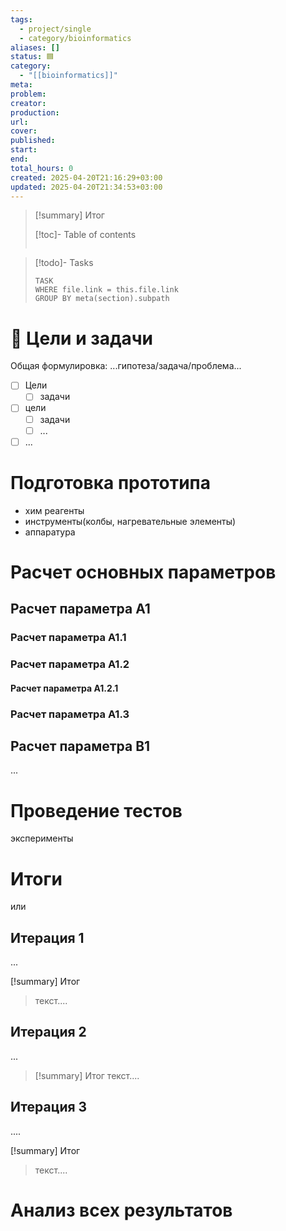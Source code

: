 ```yaml
---
tags:
  - project/single
  - category/bioinformatics
aliases: []
status: 🟦
category:
  - "[[bioinformatics]]"
meta: 
problem: 
creator: 
production: 
url: 
cover: 
published: 
start: 
end: 
total_hours: 0
created: 2025-04-20T21:16:29+03:00
updated: 2025-04-20T21:34:53+03:00
---
```


> [!summary] Итог
>
> [!toc]- Table of contents
> ```table-of-contents
> ```

> [!todo]- Tasks
> ```dataview
> TASK
> WHERE file.link = this.file.link
> GROUP BY meta(section).subpath
> ```

# 🪪 Цели и задачи

Общая формулировка:
...гипотеза/задача/проблема...
- [ ] Цели
	- [ ] задачи
- [ ] цели
	- [ ] задачи
	- [ ] ...
- [ ] ...

# Подготовка прототипа

- хим реагенты
- инструменты(колбы, нагревательные элементы)
- аппаратура

# Расчет основных параметров

## Расчет параметра А1

### Расчет параметра А1.1
### Расчет параметра А1.2

#### Расчет параметра А1.2.1

### Расчет параметра А1.3

## Расчет параметра В1
...
# Проведение тестов

эксперименты

# Итоги
или
## Итерация 1
...

[!summary] Итог
> текст....
>
## Итерация 2
...

> [!summary] Итог
> текст....
>

## Итерация 3

....

[!summary] Итог
> текст....
>

# Анализ всех результатов
